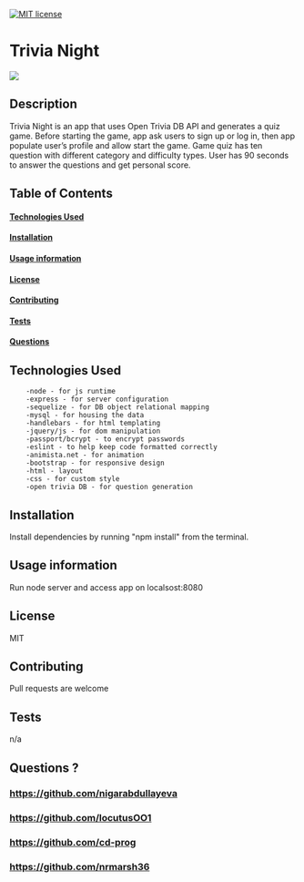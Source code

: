 
[![MIT license](https://img.shields.io/badge/License-MIT-blue.svg)](https://lbesson.mit-license.org/)

# Trivia Night

<img src="../img/trivia-night.png">

## Description
Trivia Night is an app that uses Open Trivia DB API and generates a quiz game. Before starting the game, app ask users to sign up or log in, then app populate user’s profile and allow start the game. Game quiz has ten question with different category and difficulty types. User has 90 seconds to answer the questions and get personal score.



## Table of Contents

#### [Technologies Used](https://github.com/CD-prog/readme-generator#installation-1)
#### [Installation](https://github.com/CD-prog/readme-generator#installation-1)
#### [Usage information](https://github.com/CD-prog/readme-generator#usage-information-1)
#### [License](https://github.com/CD-prog/readme-generator#license-1)
#### [Contributing](https://github.com/CD-prog/readme-generator#contributing-1)
#### [Tests](https://github.com/CD-prog/readme-generator#tests-1)
#### [Questions](https://github.com/CD-prog/readme-generator#questions-)

## Technologies Used

        -node - for js runtime
		-express - for server configuration
		-sequelize - for DB object relational mapping
		-mysql - for housing the data
		-handlebars - for html templating
		-jquery/js - for dom manipulation
		-passport/bcrypt - to encrypt passwords
		-eslint - to help keep code formatted correctly
		-animista.net - for animation
		-bootstrap - for responsive design
		-html - layout
		-css - for custom style
		-open trivia DB - for question generation

## Installation
Install dependencies by running "npm install" from the terminal. 

## Usage information
Run node server and access app on localsost:8080

## License
MIT

## Contributing
Pull requests are welcome

## Tests
n/a

## Questions ?
### https://github.com/nigarabdullayeva
### https://github.com/locutusOO1
### https://github.com/cd-prog
### https://github.com/nrmarsh36
